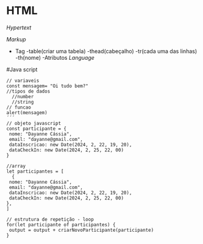 # HTML
*Hypertext*

*Markup*
- Tag 
 -table(criar uma tabela)
 -thead(cabeçalho)
 -tr(cada uma das linhas)
 -th(nome)
-Atributos
*Language*

#Java script
```Js
// variaveis
const mensagem= "Oi tudo bem?"
//tipos de dados
  //number
  //string
// funcao
alert(mensagem)
´´´
// objeto javascript
const participante = {
 nome: "Dayanne Cássia",
 email: "dayanne@gmail.com",
 dataInscricao: new Date(2024, 2, 22, 19, 20),
 dataCheckIn: new Date(2024, 2, 25, 22, 00)
}

//array
let participantes = [
  {
 nome: "Dayanne Cássia",
 email: "dayanne@gmail.com",
 dataInscricao: new Date(2024, 2, 22, 19, 20),
 dataCheckIn: new Date(2024, 2, 25, 22, 00)
},
]

// estrutura de repetição - loop
for(let participante of participantes) {
 output = output + criarNovoParticipante(participante)
}


